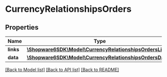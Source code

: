 # CurrencyRelationshipsOrders

## Properties
Name | Type | Description | Notes
------------ | ------------- | ------------- | -------------
**links** | [**\Shopware6SDK\Model\CurrencyRelationshipsOrdersLinks**](CurrencyRelationshipsOrdersLinks.md) |  | [optional] 
**data** | [**\Shopware6SDK\Model\CurrencyRelationshipsOrdersData[]**](CurrencyRelationshipsOrdersData.md) |  | [optional] 

[[Back to Model list]](../../README.md#documentation-for-models) [[Back to API list]](../../README.md#documentation-for-api-endpoints) [[Back to README]](../../README.md)

